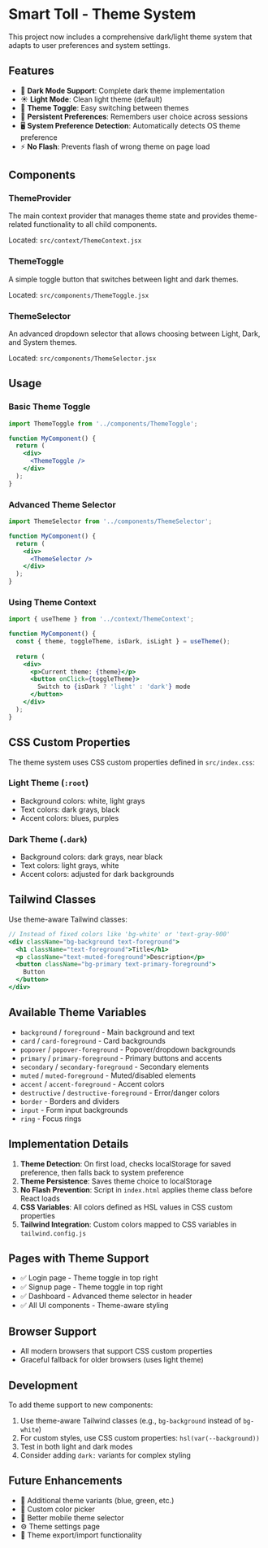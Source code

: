 # Smart Toll - Theme System

This project now includes a comprehensive dark/light theme system that adapts to user preferences and system settings.

## Features

- 🌙 **Dark Mode Support**: Complete dark theme implementation
- ☀️ **Light Mode**: Clean light theme (default)
- 🔄 **Theme Toggle**: Easy switching between themes
- 💾 **Persistent Preferences**: Remembers user choice across sessions
- 🖥️ **System Preference Detection**: Automatically detects OS theme preference
- ⚡ **No Flash**: Prevents flash of wrong theme on page load

## Components

### ThemeProvider
The main context provider that manages theme state and provides theme-related functionality to all child components.

Located: `src/context/ThemeContext.jsx`

### ThemeToggle
A simple toggle button that switches between light and dark themes.

Located: `src/components/ThemeToggle.jsx`

### ThemeSelector
An advanced dropdown selector that allows choosing between Light, Dark, and System themes.

Located: `src/components/ThemeSelector.jsx`

## Usage

### Basic Theme Toggle
```jsx
import ThemeToggle from '../components/ThemeToggle';

function MyComponent() {
  return (
    <div>
      <ThemeToggle />
    </div>
  );
}
```

### Advanced Theme Selector
```jsx
import ThemeSelector from '../components/ThemeSelector';

function MyComponent() {
  return (
    <div>
      <ThemeSelector />
    </div>
  );
}
```

### Using Theme Context
```jsx
import { useTheme } from '../context/ThemeContext';

function MyComponent() {
  const { theme, toggleTheme, isDark, isLight } = useTheme();
  
  return (
    <div>
      <p>Current theme: {theme}</p>
      <button onClick={toggleTheme}>
        Switch to {isDark ? 'light' : 'dark'} mode
      </button>
    </div>
  );
}
```

## CSS Custom Properties

The theme system uses CSS custom properties defined in `src/index.css`:

### Light Theme (`:root`)
- Background colors: white, light grays
- Text colors: dark grays, black
- Accent colors: blues, purples

### Dark Theme (`.dark`)
- Background colors: dark grays, near black
- Text colors: light grays, white
- Accent colors: adjusted for dark backgrounds

## Tailwind Classes

Use theme-aware Tailwind classes:

```jsx
// Instead of fixed colors like 'bg-white' or 'text-gray-900'
<div className="bg-background text-foreground">
  <h1 className="text-foreground">Title</h1>
  <p className="text-muted-foreground">Description</p>
  <button className="bg-primary text-primary-foreground">
    Button
  </button>
</div>
```

## Available Theme Variables

- `background` / `foreground` - Main background and text
- `card` / `card-foreground` - Card backgrounds
- `popover` / `popover-foreground` - Popover/dropdown backgrounds
- `primary` / `primary-foreground` - Primary buttons and accents
- `secondary` / `secondary-foreground` - Secondary elements
- `muted` / `muted-foreground` - Muted/disabled elements
- `accent` / `accent-foreground` - Accent colors
- `destructive` / `destructive-foreground` - Error/danger colors
- `border` - Borders and dividers
- `input` - Form input backgrounds  
- `ring` - Focus rings

## Implementation Details

1. **Theme Detection**: On first load, checks localStorage for saved preference, then falls back to system preference
2. **Theme Persistence**: Saves theme choice to localStorage
3. **No Flash Prevention**: Script in `index.html` applies theme class before React loads
4. **CSS Variables**: All colors defined as HSL values in CSS custom properties
5. **Tailwind Integration**: Custom colors mapped to CSS variables in `tailwind.config.js`

## Pages with Theme Support

- ✅ Login page - Theme toggle in top right
- ✅ Signup page - Theme toggle in top right  
- ✅ Dashboard - Advanced theme selector in header
- ✅ All UI components - Theme-aware styling

## Browser Support

- All modern browsers that support CSS custom properties
- Graceful fallback for older browsers (uses light theme)

## Development

To add theme support to new components:

1. Use theme-aware Tailwind classes (e.g., `bg-background` instead of `bg-white`)
2. For custom styles, use CSS custom properties: `hsl(var(--background))`
3. Test in both light and dark modes
4. Consider adding `dark:` variants for complex styling

## Future Enhancements

- 🎨 Additional theme variants (blue, green, etc.)
- 🌈 Custom color picker
- 📱 Better mobile theme selector
- ⚙️ Theme settings page
- 🔧 Theme export/import functionality